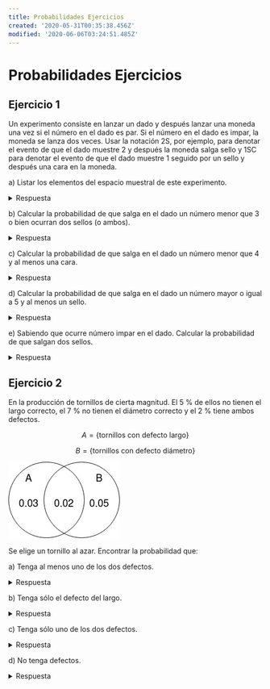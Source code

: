 ```yaml
---
title: Probabilidades Ejercicios
created: '2020-05-31T00:35:38.456Z'
modified: '2020-06-06T03:24:51.485Z'
---
```


# Probabilidades Ejercicios

## Ejercicio 1

Un experimento consiste en lanzar un dado y después lanzar una moneda una vez si el número en el dado es par. Si el número en el dado es impar, la moneda se lanza dos veces.
Usar la notación 2S, por ejemplo, para denotar el evento de que el dado muestre 2 y después la moneda salga sello y 1SC para denotar el evento de que el dado muestre 1 seguido por un sello y después una cara en la moneda.

a) Listar los elementos del espacio muestral de este experimento.

<details><summary>Respuesta</summary>
<p>

$$
\begin{array}{l}
\Omega=\{\\
2 S, 2 C, 4 S, 4 C, 6 S, 6 C, \\
1 S S, 1 S C, 1 C S, 1 C C, \\
3 S S, 3 S C, 3 C S, 3 C C, \\
\left.5 S S, 5 S C, 5 C S, 5 C C\right\}
\end{array}
$$

</p>
</details>

b) Calcular la probabilidad de que salga en el dado un número menor que 3 o bien ocurran dos sellos (o ambos).

<details><summary>Respuesta</summary>
<p>

$$
P(\left\{2 S, 2 C, 1 S S, 1 S C, 1 C S, 1 C C, 3 S S, 5 S S\right\})  = \frac{8}{18}
$$

</p>
</details>

c) Calcular la probabilidad de que salga en el dado un número menor que 4 y al menos una cara.

<details><summary>Respuesta</summary>
<p>

$$
B = \left\{ \\
2 C, 1 S C, 1 C S, 1 C C, \\
3 S C, 3 C S, 3 C C \\
\right\}
$$

$$
P(B) = \frac{8}{18} = 0.3888
$$

</p>
</details>

d) Calcular la probabilidad de que salga en el dado un número mayor o igual a 5 y al menos un sello.

<details><summary>Respuesta</summary>
<p>

$$
C = \left\{ \\
6 C, 5 S S, 5 S C, 5 C s, \\
\right\}
$$

$$
P(C) = \frac{4}{18} = 0.22
$$

</p>
</details>

e) Sabiendo que ocurre número impar en el dado. Calcular la probabilidad de que salgan dos sellos.

<details><summary>Respuesta</summary>
<p>

$$
\begin{array}{l}
{\Omega}' = \{\\
1 S S, 1 S C, 1 C S, 1 C C, \\
3 S S, 3 S C, 3 C S, 3 C C, \\
\left.5 S S, 5 S C, 5 C S, 5 C C\right\}
\end{array}
$$

$$
D = \left\{ \\
1 S S, 3 S S, 5 S S \\
\right\}
$$

$$
P(D) = \frac{3}{12} = 0.25
$$

</p>
</details>

## Ejercicio 2

En la producción de tornillos de cierta magnitud. El 5 % de ellos no tienen el largo correcto, el 7 % no tienen el diámetro correcto y el 2 % tiene ambos defectos. 

$$
A=\{\text{tornillos con defecto largo}\}
$$

$$
B=\{\text{tornillos con defecto diámetro}\}
$$

![ej02](./images/01_ej02.jpg)

Se elige un tornillo al azar. Encontrar la probabilidad que:

a) Tenga al menos uno de los dos defectos.

<details><summary>Respuesta</summary>
<p>

$$
P(A) = 0.03 + 0.02 = 0.05
$$

$$
P(B) = 0.05 + 0.02 = 0.07
$$

Entonces

$$
\begin{aligned}
\mathrm{P}(\mathrm{A} \cup \mathrm{B}) &=\mathrm{P}(\mathrm{A})+\mathrm{P}(\mathrm{B})-\mathrm{P}(\mathrm{A} \cap \mathrm{B}) \\
&=0.05+0.07-0.02 \\
&=0.10
\end{aligned}
$$

</p>
</details>

b) Tenga sólo el defecto del largo.

<details><summary>Respuesta</summary>
<p>

$$
\begin{aligned}
\mathrm{P}(\mathrm{A}-\mathrm{B}) &=\mathrm{P}(\mathrm{A})-\mathrm{P}(\mathrm{A} \cap \mathrm{B}) \\
&=0.05-0.02 \\
&=0.03
\end{aligned}
$$

</p>
</details>

c) Tenga sólo uno de los dos defectos.

<details><summary>Respuesta</summary>
<p>

$$
\begin{aligned}
\mathrm{P}(\mathrm{A}-\mathrm{B})+\mathrm{P}(\mathrm{B}-\mathrm{A})= &(0,03)+[\mathrm{P}(\mathrm{B})-\mathrm{P}(\mathrm{A} \cap \mathrm{B})] \\
&=0.03+0.07-0.02 \\
&=0.08
\end{aligned}
$$

</p>
</details>

d) No tenga defectos.

<details><summary>Respuesta</summary>
<p>

$$
\begin{aligned}
\mathrm{P}(\mathrm{A} \cup \mathrm{B})^{c} &=1-\mathrm{P}(\mathrm{A} \cup \mathrm{B}) \\
&=1-0.10 \\
&=0.90
\end{aligned}
$$

</p>
</details>
